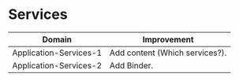 # Services

<!-- section-todo -->

Domain                 | Improvement
---------------------- | ------------
Application-Services-1 | Add content (Which services?).
Application-Services-2 | Add Binder.

<!-- end-section-todo -->

